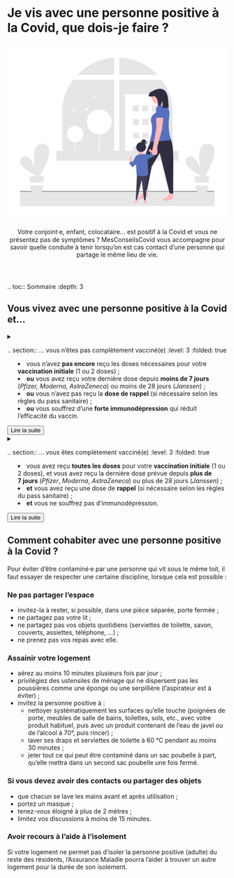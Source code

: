 # Je vis avec une personne positive à la Covid, que dois-je faire ?

<img src="illustrations/foyer.svg">

<header>
    <p class="big">Votre conjoint⸱e, enfant, colocataire… est positif à la Covid et vous ne présentez pas de symptômes ? MesConseilsCovid vous accompagne pour savoir quelle conduite à tenir lorsqu’on est cas contact d’une personne qui partage le même lieu de vie.</p>
</header>

.. toc:: Sommaire
    :depth: 3


## Vous vivez avec une personne positive à la Covid et…

<details id="personne-positive-schema-vaccinal-incomplet">

<summary>

.. section:: … vous n’êtes pas complètement vacciné(e)
    :level: 3
    :folded: true

<div class="explications">

* vous n’avez **pas encore** reçu les doses nécessaires pour votre **vaccination initiale** (1 ou 2 doses) ;
* **ou** vous avez reçu votre dernière dose depuis **moins de 7 jours** (*Pfizer, Moderna, AstraZeneca*) ou moins de 28 jours (*Janssen*) ;
* **ou** vous n’avez pas reçu la **dose de rappel** (si nécessaire selon les règles du pass sanitaire) ;
* **ou** vous souffrez d’une **forte immunodépression** qui réduit l’efficacité du vaccin.

</div>

<div class="lire-la-suite"><button class="button">Lire la suite</button></div>

</summary>

<p class="big">Voici ce que nous vous conseillons de faire :</p>

#### 1. Isolez-vous

<div class="conseil">

Il faut **vous isoler dès maintenant**, et ce jusqu’au **7<sup>e</sup> jour** suivant la guérison ou la fin d’isolement de la personne positive.

</div>

Si vous ne pouvez pas **télétravailler**, l’Assurance Maladie pourra vous prescrire un arrêt de travail. Pour plus d’information, rendez-vous sur [declare.ameli.fr](https://declare.ameli.fr/).


#### 2. Faites un test 7 jours après la guérison ou la fin d’isolement de la personne positive

<div class="conseil">

- Faites un **test de dépistage gratuit** (test PCR ou antigénique) au **7<sup>e</sup> jour** suivant la guérison ou la fin d’isolement de la personne positive.

- Si des **symptômes** se déclarent avant cette date, faites-vous tester sans attendre.

</div>

* Si ce test est **négatif**, et que la période de 7 jours est écoulée, alors vous pourrez mettre fin à votre isolement.
* Si le test est **positif** :
    - maintenez votre isolement pendant **10 jours** à partir de la date du test ou du début des symptômes ;
    - vous pourrez lever l’isolement **dès le 7<sup>e</sup> jour** en cas de test négatif (test PCR ou antigénique) et d’absence de fièvre ou de symptômes depuis au moins 48 h ;
    - l’Assurance maladie vous contactera pour prolonger votre arrêt de travail.

</details>


<details id="personne-positive-schema-vaccinal-complet">

<summary>

.. section:: … vous êtes complètement vacciné(e)
    :level: 3
    :folded: true

<div class="explications">

* vous avez reçu **toutes les doses** pour votre **vaccination initiale** (1 ou 2 doses), et vous avez reçu la dernière dose prévue depuis **plus de 7 jours** (*Pfizer*, *Moderna*, *AstraZeneca*) ou plus de 28 jours (*Janssen*) ;
* **et** vous avez reçu une dose de **rappel** (si nécessaire selon les règles du pass sanitaire) ;
* **et** vous ne souffrez pas d’immunodépression.

</div>

<div class="lire-la-suite"><button class="button">Lire la suite</button></div>

</summary>

<p class="big">Voici ce que nous vous conseillons de faire :</p>

#### 1. Faites un test de dépistage

<div class="conseil">

Même si vous ne présentez pas de symptômes, faites un **test de dépistage** (test PCR ou antigénique) dès que possible. Le test est **toujours gratuit** quand vous êtes cas contact.

</div>

* Si le test est **positif** :
    - isolez-vous pour une durée de **7 jours** ;
    - vous pourrez lever l’isolement **dès le 5<sup>e</sup> jour** en cas de test négatif (test PCR ou antigénique) et d’absence de fièvre ou de symptômes depuis au moins 48 h.

* Si le test est **négatif**, il n’est **pas nécessaire de vous isoler**, mais restez prudent(e) :
    - respectez les **mesures barrières** au sein de votre foyer ;
    - ayez recours au **télétravail** lorsque c’est possible ;
    - **limitez** vos interactions sociales, et évitez tout contact avec une **personne à risque** de forme grave non vaccinée, ou une personne fortement immunodéprimée (quel que soit son statut vaccinal) ;
    - portez un **masque** à l’extérieur et à l’intérieur, même dans les lieux qui ne l’exigeraient pas.

Si vous devez **garder votre enfant** positif à la Covid mais que vous ne pouvez pas télétravailler, vous pouvez bénéficier du **chômage partiel**. Pour plus d’information sur la démarche, consultez notre [page dédiée aux conseils pour les mineurs](/conseils-pour-les-enfants.html#je-ne-peux-pas-teletravailler-puis-je-obtenir-un-arret-de-travail-pour-garder-mon-enfant-qui-ne-peut-pas-aller-a-l-ecole-a-cause-de-la-covid).

#### 2. Faites 2 autotests après la guérison ou la fin d’isolement de la personne positive

<div class="conseil">

Si votre premier test était **négatif**, vous devrez faire **2 autotests de contrôle** (délivrés **gratuitement** en pharmacie) au **2<sup>e</sup> jour** et au **4<sup>e</sup> jour** suivant la guérison ou la fin d’isolement de la personne positive.

</div>

* Si les résultats de ces deux autotests sont **négatifs** : vous pourrez retirer le masque dans les lieux où il n’est plus obligatoire et reprendre prudemment votre vie sociale.

* Si le résultat d’un de ces autotests est **positif** :
    - faites un **test antigénique** (en pharmacie) ou **PCR** (en laboratoire) pour **confirmer** ce résultat positif et restez isolé(e) en attendant ;

    - si le résultat positif à l’autotest est **confirmé** :
        + maintenez votre isolement pour une durée de **7 jours** ;
        + vous pourrez lever l’isolement **dès le 5<sup>e</sup> jour** en cas de test négatif et d’absence de fièvre ou de symptômes depuis au moins 48 h.

<div class="conseil conseil-jaune">

Attention, si vous ressentez des **symptômes** avant la date prévue d’un autotest de contrôle, faites un test de dépistage gratuit (test PCR ou antigénique) dès que possible, et restez isolé(e) en attendant le résultat.

</div>

</details>


## Comment cohabiter avec une personne positive à la Covid ?

<p class="big">Pour éviter d’être contaminé⸱e par une personne qui vit sous le même toit, il faut essayer de respecter une certaine discipline, lorsque cela est possible :</p>

### Ne pas partager l’espace

* invitez-la à rester, si possible, dans une pièce séparée, porte fermée ;
* ne partagez pas votre lit ;
* ne partagez pas vos objets quotidiens (serviettes de toilette, savon, couverts, assiettes, téléphone, …) ;
* ne prenez pas vos repas avec elle.


### Assainir votre logement

* aérez au moins 10 minutes plusieurs fois par jour ;
* privilégiez des ustensiles de ménage qui ne dispersent pas les poussières comme une éponge ou une serpillière (l’aspirateur est à éviter) ;
* invitez la personne positive à :
  - nettoyer systématiquement les surfaces qu’elle touche (poignées de porte, meubles de salle de bains, toilettes, sols, etc., avec votre produit habituel, puis avec un produit contenant de l’eau de javel ou de l’alcool à 70°, puis rincer) ;
  - laver ses draps et serviettes de toilette à 60 °C pendant au moins 30 minutes ;
  - jeter tout ce qui peut être contaminé dans un sac poubelle à part, qu’elle mettra dans un second sac poubelle une fois fermé.

### Si vous devez avoir des contacts ou partager des objets

* que chacun se lave les mains avant et après utilisation ;
* portez un masque ;
* tenez-vous éloigné à plus de 2 mètres ;
* limitez vos discussions à moins de 15 minutes.

### Avoir recours à l’aide à l’isolement

Si votre logement ne permet pas d’isoler la personne positive (adulte) du reste des résidents, l’Assurance Maladie pourra l’aider à trouver un autre logement pour la durée de son isolement.

